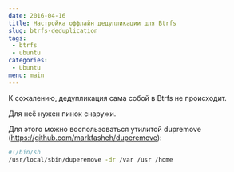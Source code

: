 ```yaml
---
date: 2016-04-16
title: Настройка оффлайн дедупликации для Btrfs
slug: btrfs-deduplication
tags:
 - btrfs
 - ubuntu
categories:
 - Ubuntu
menu: main
---
```


К сожалению, дедупликация сама собой в Btrfs не происходит.

Для неё нужен пинок снаружи.

Для этого можно воспользоваться утилитой dupremove (<https://github.com/markfasheh/duperemove>):
```bash
#!/bin/sh
/usr/local/sbin/duperemove -dr /var /usr /home
```
<!--more-->
